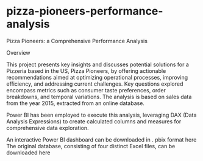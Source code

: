 # pizza-pioneers-performance-analysis
Pizza Pioneers: a Comprehensive Performance Analysis

Overview

This project presents key insights and discusses potential solutions for a Pizzeria based in the US, Pizza Pioneers, by offering actionable recommendations aimed at optimizing operational processes, improving efficiency, and addressing current challenges. Key questions explored encompass metrics such as consumer taste preferences, order breakdowns, and temporal variations.
The analysis is based on sales data from the year 2015, extracted from an online database.

Power BI has been employed to execute this analysis, leveraging DAX (Data Analysis Expressions) to create calculated columns and measures for comprehensive data exploration.

An interactive Power BI dashboard can be downloaded in . pbix format here
The original database, consisting of four distinct Excel files, can be downloaded here
